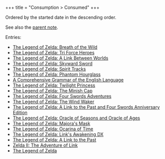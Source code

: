 +++
title = "Consumption > Consumed"
+++

Ordered by the started date in the descending order.

See also the [parent note](@/notes/Consumption/_index.md).

Entries:

- [The Legend of Zelda: Breath of the Wild](@/notes/The_Legend_of_Zelda_Breath_of_the_Wild/Consumed.md)
- [The Legend of Zelda: Tri Force Heroes](@/notes/The_Legend_of_Zelda_Tri_Force_Heroes/Consumed.md)
- [The Legend of Zelda: A Link Between Worlds](@/notes/The_Legend_of_Zelda_A_Link_Between_Worlds/Consumed.md)
- [The Legend of Zelda: Skyward Sword](@/notes/The_Legend_of_Zelda_Skyward_Sword/Consumed.md)
- [The Legend of Zelda: Spirit Tracks](@/notes/The_Legend_of_Zelda_Spirit_Tracks/Consumed.md)
- [The Legend of Zelda: Phantom Hourglass](@/notes/The_Legend_of_Zelda_Phantom_Hourglass/Consumed.md)
- [A Comprehensive Grammar of the English Language](@/notes/A_Comprehensive_Grammar_of_the_English_Language/Consumed.md)
- [The Legend of Zelda: Twilight Princess](@/notes/The_Legend_of_Zelda_Twilight_Princess/Consumed.md)
- [The Legend of Zelda: The Minish Cap](@/notes/The_Legend_of_Zelda_The_Minish_Cap/Consumed.md)
- [The Legend of Zelda: Four Swords Adventures](@/notes/The_Legend_of_Zelda_Four_Swords_Adventures/Consumed.md)
- [The Legend of Zelda: The Wind Waker](@/notes/The_Legend_of_Zelda_The_Wind_Waker/Consumed.md)
- [The Legend of Zelda: A Link to the Past and Four Swords Anniversary Edition](@/notes/The_Legend_of_Zelda_Four_Swords_Anniversary_Edition/Consumed.md)
- [The Legend of Zelda: Oracle of Seasons and Oracle of Ages](@/notes/The_Legend_of_Zelda_Oracle_of_Seasons_and_Oracle_of_Ages/Consumed.md)
- [The Legend of Zelda: Majora's Mask](@/notes/The_Legend_of_Zelda_Majoras_Mask/Consumed.md)
- [The Legend of Zelda: Ocarina of Time](@/notes/The_Legend_of_Zelda_Ocarina_of_Time/Consumed.md)
- [The Legend of Zelda: Link's Awakening DX](@/notes/The_Legend_of_Zelda_Links_Awakening_DX/Consumed.md)
- [The Legend of Zelda: A Link to the Past](@/notes/The_Legend_of_Zelda_A_Link_to_the_Past/Consumed.md)
- [Zelda II: The Adventure of Link](@/notes/Zelda_II_The_Adventure_of_Link/Consumed.md)
- [The Legend of Zelda](@/notes/The_Legend_of_Zelda/Consumed.md)
